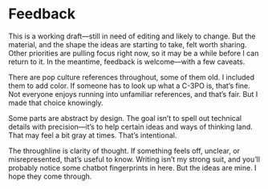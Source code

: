 # Feedback

This is a working draft—still in need of editing and likely to change. But the material, and the shape the ideas are starting to take, felt worth sharing. Other priorities are pulling focus right now, so it may be a while before I can return to it. In the meantime, feedback is welcome—with a few caveats.

There are pop culture references throughout, some of them old. I included them to add color. If someone has to look up what a C-3PO is, that’s fine. Not everyone enjoys running into unfamiliar references, and that’s fair. But I made that choice knowingly.

Some parts are abstract by design. The goal isn’t to spell out technical details with precision—it’s to help certain ideas and ways of thinking land. That may feel a bit gray at times. That’s intentional.

The throughline is clarity of thought. If something feels off, unclear, or misrepresented, that’s useful to know. Writing isn’t my strong suit, and you’ll probably notice some chatbot fingerprints in here. But the ideas are mine. I hope they come through.
